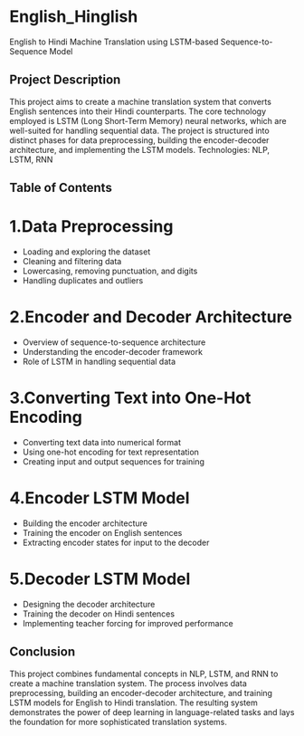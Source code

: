 # English_Hinglish
English to Hindi Machine Translation using LSTM-based Sequence-to-Sequence Model

## Project Description
This project aims to create a machine translation system that converts English sentences into their Hindi counterparts. The core technology employed is LSTM (Long Short-Term Memory) neural networks, which are well-suited for handling sequential data. The project is structured into distinct phases for data preprocessing, building the encoder-decoder architecture, and implementing the LSTM models.
Technologies: NLP, LSTM, RNN
## Table of Contents

# 1.Data Preprocessing
- Loading and exploring the dataset
- Cleaning and filtering data
- Lowercasing, removing punctuation, and digits
- Handling duplicates and outliers
# 2.Encoder and Decoder Architecture
- Overview of sequence-to-sequence architecture
- Understanding the encoder-decoder framework
- Role of LSTM in handling sequential data
# 3.Converting Text into One-Hot Encoding
- Converting text data into numerical format
- Using one-hot encoding for text representation
- Creating input and output sequences for training
# 4.Encoder LSTM Model
- Building the encoder architecture
- Training the encoder on English sentences
- Extracting encoder states for input to the decoder
# 5.Decoder LSTM Model
- Designing the decoder architecture
- Training the decoder on Hindi sentences
- Implementing teacher forcing for improved performance
  
## Conclusion
This project combines fundamental concepts in NLP, LSTM, and RNN to create a machine translation system. The process involves data preprocessing, building an encoder-decoder architecture, and training LSTM models for English to Hindi translation. The resulting system demonstrates the power of deep learning in language-related tasks and lays the foundation for more sophisticated translation systems.
